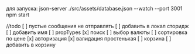 для запуска:
json-server ./src/assets/database.json --watch --port 3001
npm start


//todo
[ ] пустые сообщения не отправлять
[ ] добавить в локал сторидж
[ ] добавить имя
[ ] propTypes
[x] поиск
[ ] выбор валюты
[ ] сортировка по цене
[x] авторизация
[x] валидация простенькая
[ ] корзина
[ ] добавить в корзину
